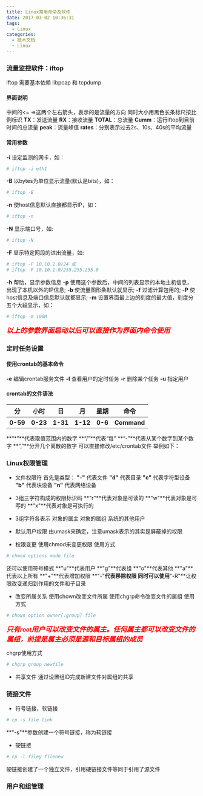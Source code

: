```yaml
---
title: Linux常用命令及软件
date: 2017-03-02 10:36:31
tags: 
  - Linux
categories:
  - 技术文档
  - Linux
---
```


### 流量监控软件：iftop
iftop 需要基本依赖 libpcap 和 tcpdump
#### 界面说明
中间的<= =>这两个左右箭头，表示的是流量的方向
同时大小用黑色长条标尺按比例标识
**TX**：发送流量
**RX**：接收流量
**TOTAL**：总流量
**Cumm**：运行iftop到目前时间的总流量
**peak**：流量峰值
**rates**：分别表示过去2s、10s、40s的平均流量
#### 常用参数
**-i**  设定监测的网卡，如：
```bash
# iftop -i eth1
```
**-B** 以bytes为单位显示流量(默认是bits)，如：
```bash
# iftop -B
```
**-n** 使host信息默认直接都显示IP，如：
```bash
# iftop -n
```
**-N** 显示端口号，如: 
```bash
# iftop -N
```
**-F** 显示特定网段的进出流量，如:
```bash
# iftop -F 10.10.1.0/24 或 
# iftop -F 10.10.1.0/255.255.255.0
```
**-h** 帮助，显示参数信息
**-p** 使用这个参数后，中间的列表显示的本地主机信息，出现了本机以外的IP信息;
**-b** 使流量图形条默认就显示;
**-f** 过滤计算包用的;
**-P** 使host信息及端口信息默认就都显示;
**-m** 设置界面最上边的刻度的最大值，刻度分五个大段显示，如：
```bash
# iftop -m 100M
```
<font color="red" size="4" style="font-weight:bold;font-style:italic;" face="黑体">以上的参数界面启动以后可以直接作为界面内命令使用</font>
<!-- more -->

### 定时任务设置
#### 使用crontab的基本命令
**-e** 编辑crontab服务文件
**-l** 查看用户的定时任务
**-r** 删除某个任务
**-u** 指定用户
#### crontab的文件语法
<table><tr><th>分</th><th>小时</th><th>日</th><th>月</th><th>星期</th><th>命令</th></tr><tr><th>0-59</th><th>0-23</th><th>1-31</th><th>1-12</th><th>0-6</th><th>Command</th></tr></table>
**“*”**代表取值范围内的数字
**“/”**代表“每”
**“-”**代表从某个数字到某个数字
**“,”**分开几个离散的数字
可以直接修改/etc/crontab文件
举例如下：

### Linux权限管理
- 文件权限符
首先是类型：
**"-"** 代表文件
**"d"** 代表目录
**"c"** 代表字符型设备
**"b"** 代表块设备
**"n"** 代表网络设备

- 3组三字符构成的权限标识码
**"r"**代表对象是可读的
**"w"**代表对象是可写的
**"x"**代表对象是可执行的

- 3组字符各表示
对象的属主
对象的属组
系统的其他用户

- 默认用户权限
由umask来确定，注意umask表示的其实是屏蔽掉的权限

- 权限变更
使用chmod来变更权限
使用方式
```bash
# chmod options mode file
```
还可以使用符号模式
**"u"**代表用户
**"g"**代表组
**"o"**代表其他
**"a"**代表以上所有
**"+"**代表增加权限
**"-"**代表移除权限
同时可以使用**"-R"**让权限改变递归到作用的文件和子目录

- 改变所属关系
使用chown改变文件所属
使用chgrp命令改变文件的属组
使用方式
```bash
# chown option owner[.group] file
```
<font color="red" size="4" style="font-weight:bold;font-style:italic;" face="黑体">只有root用户可以改变文件的属主。任何属主都可以改变文件的属组，前提是属主必须是源和目标属组的成员</font>

chgrp使用方式
```bash
# chgrp group newfile
```

- 共享文件
通过设置组ID完成新建文件对属组的共享 


### 链接文件
- 符号链接，软链接
```bash
# cp -s file link
```
**"-s"**参数创建一个符号链接，称为软链接
- 硬链接
```bash
# cp -l filey filenew
```
硬链接创建了一个独立文件，引用硬链接文件等同于引用了源文件


### 用户和组管理